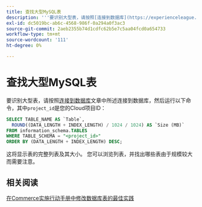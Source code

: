```yaml
---
title: 查找大型MySQL表
description: '''要识别大型表，请按照[连接到数据库](https://experienceleague.adobe.com/en/docs/commerce-cloud-service/user-guide/configure/service/mysql#connect-to-the-database)文章中的说明连接到数据库，然后运行以下命令，其中''project_id''是您的Cloud项目ID：'''
exl-id: dc5019bc-ab6c-4568-986f-0a294a0f3ac3
source-git-commit: 2aeb2355b74d1cdfc62b5e7c5aa04fcd0a654733
workflow-type: tm+mt
source-wordcount: '111'
ht-degree: 0%

---
```


# 查找大型MySQL表

要识别大型表，请按照[连接到数据库](https://experienceleague.adobe.com/en/docs/commerce-cloud-service/user-guide/configure/service/mysql#connect-to-the-database)文章中所述连接到数据库，然后运行以下命令，其中`project_id`是您的Cloud项目ID：

```sql
SELECT TABLE_NAME AS `Table`,
  ROUND((DATA_LENGTH + INDEX_LENGTH) / 1024 / 1024) AS `Size (MB)`
FROM information_schema.TABLES
WHERE TABLE_SCHEMA = "<project_id>"
ORDER BY (DATA_LENGTH + INDEX_LENGTH) DESC;
```

这将显示表的完整列表及其大小。 您可以浏览列表，并找出哪些表由于规模较大而需要注意。

## 相关阅读

[在Commerce实施行动手册中修改数据库表的最佳实践](https://experienceleague.adobe.com/en/docs/commerce-operations/implementation-playbook/best-practices/development/modifying-core-and-third-party-tables#why-adobe-recommends-avoiding-modifications)
